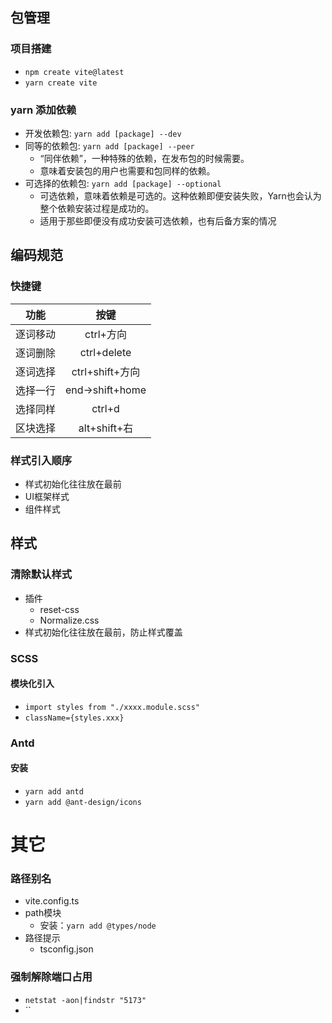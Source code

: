 ## 包管理
### 项目搭建
- `npm create vite@latest`
- `yarn create vite`
### yarn 添加依赖
- 开发依赖包: `yarn add [package] --dev`
- 同等的依赖包: `yarn add [package] --peer`
  - “同伴依赖”，一种特殊的依赖，在发布包的时候需要。
  - 意味着安装包的用户也需要和包同样的依赖。
- 可选择的依赖包: `yarn add [package] --optional`
  - 可选依赖，意味着依赖是可选的。这种依赖即便安装失败，Yarn也会认为整个依赖安装过程是成功的。
  - 适用于那些即便没有成功安装可选依赖，也有后备方案的情况

## 编码规范
### 快捷键
| 功能 | 按键 |
| :---: | :---: |
逐词移动 | ctrl+方向
逐词删除 | ctrl+delete
逐词选择 | ctrl+shift+方向
选择一行 | end->shift+home
选择同样 | ctrl+d
区块选择 | alt+shift+右
### 样式引入顺序
- 样式初始化往往放在最前
- UI框架样式
- 组件样式

## 样式
### 清除默认样式
- 插件
  - reset-css
  - Normalize.css
- 样式初始化往往放在最前，防止样式覆盖
### SCSS
#### 模块化引入
- `import styles from "./xxxx.module.scss"`
- `className={styles.xxx}`
### Antd
#### 安装
- `yarn add antd`
- `yarn add @ant-design/icons`

# 其它
### 路径别名
- vite.config.ts
- path模块
  - 安装：`yarn add @types/node`
- 路径提示
  - tsconfig.json
### 强制解除端口占用
- `netstat -aon|findstr "5173"`
- ``
